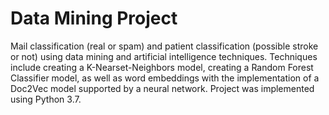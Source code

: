 # Data Mining Project

Mail classification (real or spam) and patient classification (possible stroke or not) using data mining and artificial intelligence techniques. Techniques include creating a K-Nearset-Neighbors model, creating a Random Forest Classifier model, as well as word embeddings with the implementation of a Doc2Vec model supported by a neural network. Project was implemented using Python 3.7.
